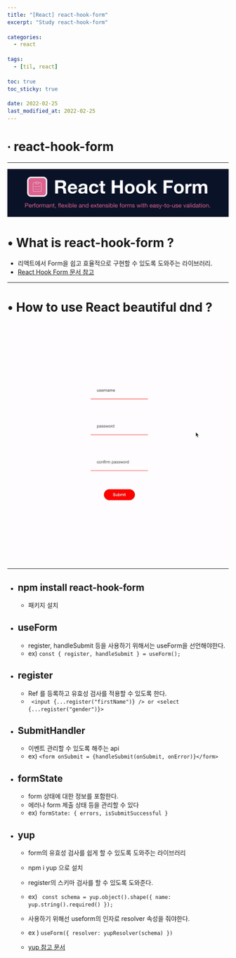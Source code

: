 ```yaml
---
title: "[React] react-hook-form"
excerpt: "Study react-hook-form"

categories:
  - react

tags:
  - [til, react]

toc: true
toc_sticky: true

date: 2022-02-25
last_modified_at: 2022-02-25
---
```


# ∙ react-hook-form

---

<div align="center">

<img src="/assets/images/22_02_25_react/react-hook-form.png"/>

</div>

# • What is react-hook-form ?

- 리액트에서 Form을 쉽고 효율적으로 구현할 수 있도록 도와주는 라이브러리.
- <a href="https://react-hook-form.com/kr/" target="_blank">React Hook Form 문서 참고</a>

---

# • How to use React beautiful dnd ?

<div align="center">

<img src="/assets/images/22_02_25_react/useform.gif" />

</div>

---

- ## npm install react-hook-form

  - 패키지 설치

- ## useForm

  - register, handleSubmit 등을 사용하기 위해서는 useForm을 선언해야한다.
  - ex) `const { register, handleSubmit } = useForm();`

- ## register

  - Ref 를 등록하고 유효성 검사를 적용할 수 있도록 한다.
  - ` <input {...register("firstName")} /> or <select {...register("gender")}>`

- ## SubmitHandler

  - 이벤트 관리할 수 있도록 해주는 api
  - ex) `<form onSubmit = {handleSubmit(onSubmit, onError)}</form>`

- ## formState

  - form 상태에 대한 정보를 포함한다.
  - 에러나 form 제출 상태 등을 관리할 수 있다
  - ex) `formState: { errors, isSubmitSuccessful }`

- ## yup

  - form의 유효성 검사를 쉽게 할 수 있도록 도와주는 라이브러리
  - npm i yup 으로 설치
  - register의 스키마 검사를 할 수 있도록 도와준다.

  - ex) ` const schema = yup.object().shape({ name: yup.string().required() });`

  - 사용하기 위해선 useform의 인자로 resolver 속성을 줘야한다.
  - ex ) `useForm({ resolver: yupResolver(schema) })`
  - <a href="https://github.com/jquense/yup" target="_blank">yup 참고 문서</a>
